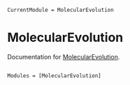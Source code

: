 ```@meta
CurrentModule = MolecularEvolution
```

# MolecularEvolution

Documentation for [MolecularEvolution](https://github.com/murrellb/MolecularEvolution.jl).

```@index
```

```@autodocs
Modules = [MolecularEvolution]
```
